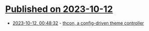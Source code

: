 # [Published on 2023-10-12](index.md)

* [2023-10-12, 00:48:32](https://lobste.rs/s/jlynwo/thcon_config_driven_theme_controller) - [thcon, a config-driven theme controller](https://thcon.app)
